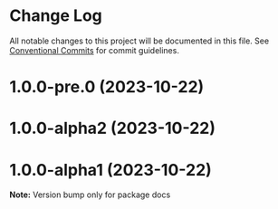 # Change Log

All notable changes to this project will be documented in this file.
See [Conventional Commits](https://conventionalcommits.org) for commit guidelines.

# 1.0.0-pre.0 (2023-10-22)

# 1.0.0-alpha2 (2023-10-22)

# 1.0.0-alpha1 (2023-10-22)

**Note:** Version bump only for package docs
